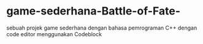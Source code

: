 # game-sederhana-Battle-of-Fate-
sebuah projek game sederhana dengan bahasa pemrograman C++ dengan code editor menggunakan Codeblock
